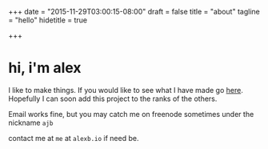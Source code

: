 +++
date = "2015-11-29T03:00:15-08:00"
draft = false
title = "about"
tagline = "hello"
hidetitle = true

+++

# hi, i'm alex

I like to make things. If you would like to see what I have made go [here](/projects).
Hopefully I can soon add this project to the ranks of the others.

Email works fine, but you may catch me on freenode sometimes under the nickname `ajb`

contact me at `me` at `alexb.io` if need be.
